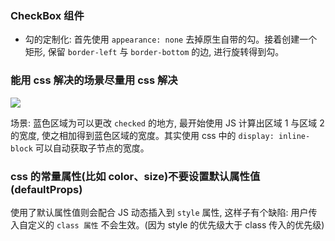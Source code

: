 <!--
abbrlink: 91evrivd
-->

### CheckBox 组件

* 勾的定制化: 首先使用 `appearance: none` 去掉原生自带的勾。接着创建一个矩形, 保留 `border-left` 与 `border-bottom` 的边, 进行旋转得到勾。

### 能用 css 解决的场景尽量用 css 解决

![](http://with.muyunyun.cn/6a44d5cba2693eea4e162f8514aa72ba.jpg)

场景: 蓝色区域为可以更改 `checked` 的地方, 最开始使用 JS 计算出区域 1 与区域 2 的宽度, 使之相加得到蓝色区域的宽度。其实使用 css 中的 `display: inline-block` 可以自动获取子节点的宽度。

### css 的常量属性(比如 color、size)不要设置默认属性值(defaultProps)

使用了默认属性值则会配合 JS 动态插入到 `style` 属性, 这样子有个缺陷: 用户传入自定义的 `class 属性` 不会生效。(因为 style 的优先级大于 class 传入的优先级)